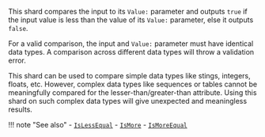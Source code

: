 This shard compares the input to its `Value:` parameter and outputs `true` if the input value is less than the value of its `Value:` parameter, else it outputs `false`.

For a valid comparison, the input and `Value:` parameter must have identical data types. A comparison across different data types will throw a validation error.

This shard can be used to compare simple data types like stings, integers, floats, etc. However, complex data types like sequences or tables cannot be meaningfully compared for the lesser-than/greater-than attribute. Using this shard on such complex data types will give unexpected and meaningless results.

!!! note "See also"
    - [`IsLessEqual`](../IsLessEqual)
    - [`IsMore`](../IsMore)
    - [`IsMoreEqual`](../IsMoreEqual)
